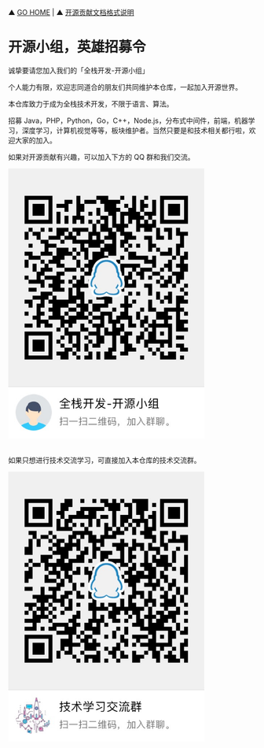 ▲ [GO HOME](https://github.com/frank-lam/2019_campus_apply)   |  ▲ [开源贡献文档格式说明](https://github.com/frank-lam/fullstack-tutorial/wiki)

# 开源小组，英雄招募令

诚挚要请您加入我们的「全栈开发-开源小组」

个人能力有限，欢迎志同道合的朋友们共同维护本仓库，一起加入开源世界。

本仓库致力于成为全栈技术开发，不限于语言、算法。

招募 Java，PHP，Python，Go，C++，Node.js，分布式中间件，前端，机器学习，深度学习，计算机视觉等等，板块维护者。当然只要是和技术相关都行啦，欢迎大家的加入。



如果对开源贡献有兴趣，可以加入下方的 QQ 群和我们交流。

<div align="left"> <img src="assets/1541754016518.png" width="400px"/></div><br/>



如果只想进行技术交流学习，可直接加入本仓库的技术交流群。

<div align="left"> <img src="assets/1541989798280.png" width="400px"/></div><br/>

